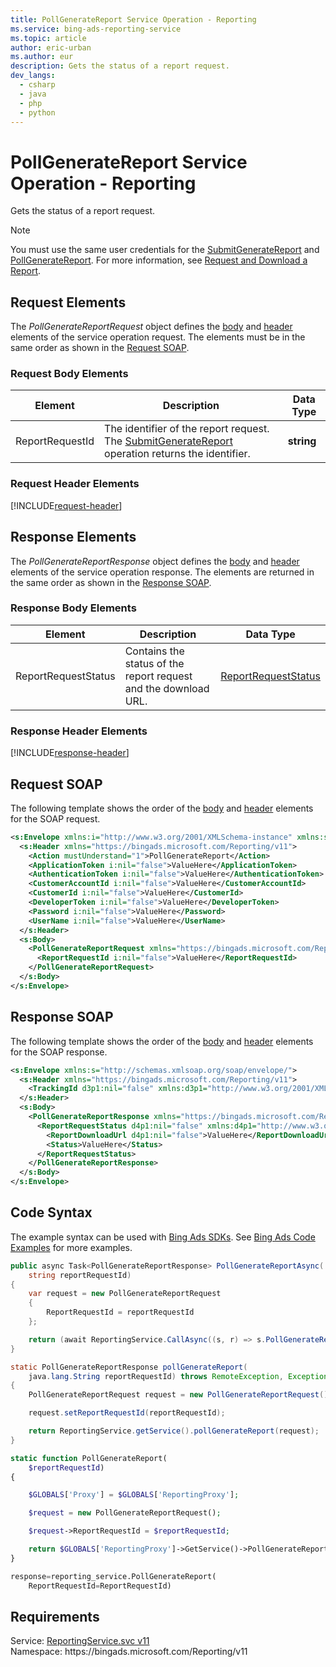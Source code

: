 ```yaml
---
title: PollGenerateReport Service Operation - Reporting
ms.service: bing-ads-reporting-service
ms.topic: article
author: eric-urban
ms.author: eur
description: Gets the status of a report request.
dev_langs: 
  - csharp
  - java
  - php
  - python
---
```

# PollGenerateReport Service Operation - Reporting
Gets the status of a report request.

> [!NOTE]
> You must use the same user credentials for the [SubmitGenerateReport](submitgeneratereport.md) and [PollGenerateReport](pollgeneratereport.md). For more information, see [Request and Download a Report](../guides/request-download-report.md).

## <a name="request"></a>Request Elements
The *PollGenerateReportRequest* object defines the [body](#request-body) and [header](#request-header) elements of the service operation request. The elements must be in the same order as shown in the [Request SOAP](#request-soap). 

### <a name="request-body"></a>Request Body Elements


|Element|Description|Data Type|
|-----------|---------------|-------------|
|<a name="reportrequestid"></a>ReportRequestId|The identifier of the report request. The [SubmitGenerateReport](submitgeneratereport.md) operation returns the identifier.|**string**|

### <a name="request-header"></a>Request Header Elements
[!INCLUDE[request-header](./includes/request-header.md)]

## <a name="response"></a>Response Elements
The *PollGenerateReportResponse* object defines the [body](#response-body) and [header](#response-header) elements of the service operation response. The elements are returned in the same order as shown in the [Response SOAP](#response-soap).

### <a name="response-body"></a>Response Body Elements


|Element|Description|Data Type|
|-----------|---------------|-------------|
|<a name="reportrequeststatus"></a>ReportRequestStatus|Contains the status of the report request and the download URL.|[ReportRequestStatus](reportrequeststatus.md)|

### <a name="response-header"></a>Response Header Elements
[!INCLUDE[response-header](./includes/response-header.md)]

## <a name="request-soap"></a>Request SOAP
The following template shows the order of the [body](#request-body) and [header](#request-header) elements for the SOAP request.

```xml
<s:Envelope xmlns:i="http://www.w3.org/2001/XMLSchema-instance" xmlns:s="http://schemas.xmlsoap.org/soap/envelope/">
  <s:Header xmlns="https://bingads.microsoft.com/Reporting/v11">
    <Action mustUnderstand="1">PollGenerateReport</Action>
    <ApplicationToken i:nil="false">ValueHere</ApplicationToken>
    <AuthenticationToken i:nil="false">ValueHere</AuthenticationToken>
    <CustomerAccountId i:nil="false">ValueHere</CustomerAccountId>
    <CustomerId i:nil="false">ValueHere</CustomerId>
    <DeveloperToken i:nil="false">ValueHere</DeveloperToken>
    <Password i:nil="false">ValueHere</Password>
    <UserName i:nil="false">ValueHere</UserName>
  </s:Header>
  <s:Body>
    <PollGenerateReportRequest xmlns="https://bingads.microsoft.com/Reporting/v11">
      <ReportRequestId i:nil="false">ValueHere</ReportRequestId>
    </PollGenerateReportRequest>
  </s:Body>
</s:Envelope>
```

## <a name="response-soap"></a>Response SOAP
The following template shows the order of the [body](#response-body) and [header](#response-header) elements for the SOAP response.

```xml
<s:Envelope xmlns:s="http://schemas.xmlsoap.org/soap/envelope/">
  <s:Header xmlns="https://bingads.microsoft.com/Reporting/v11">
    <TrackingId d3p1:nil="false" xmlns:d3p1="http://www.w3.org/2001/XMLSchema-instance">ValueHere</TrackingId>
  </s:Header>
  <s:Body>
    <PollGenerateReportResponse xmlns="https://bingads.microsoft.com/Reporting/v11">
      <ReportRequestStatus d4p1:nil="false" xmlns:d4p1="http://www.w3.org/2001/XMLSchema-instance">
        <ReportDownloadUrl d4p1:nil="false">ValueHere</ReportDownloadUrl>
        <Status>ValueHere</Status>
      </ReportRequestStatus>
    </PollGenerateReportResponse>
  </s:Body>
</s:Envelope>
```

## <a name="example"></a>Code Syntax
The example syntax can be used with [Bing Ads SDKs](../guides/client-libraries.md). See [Bing Ads Code Examples](../guides/code-examples.md) for more examples.
```csharp
public async Task<PollGenerateReportResponse> PollGenerateReportAsync(
    string reportRequestId)
{
    var request = new PollGenerateReportRequest
    {
        ReportRequestId = reportRequestId
    };

    return (await ReportingService.CallAsync((s, r) => s.PollGenerateReportAsync(r), request));
}
```
```java
static PollGenerateReportResponse pollGenerateReport(
    java.lang.String reportRequestId) throws RemoteException, Exception
{
    PollGenerateReportRequest request = new PollGenerateReportRequest();

    request.setReportRequestId(reportRequestId);

    return ReportingService.getService().pollGenerateReport(request);
}
```
```php
static function PollGenerateReport(
    $reportRequestId)
{

    $GLOBALS['Proxy'] = $GLOBALS['ReportingProxy'];

    $request = new PollGenerateReportRequest();

    $request->ReportRequestId = $reportRequestId;

    return $GLOBALS['ReportingProxy']->GetService()->PollGenerateReport($request);
}
```
```python
response=reporting_service.PollGenerateReport(
    ReportRequestId=ReportRequestId)
```

## Requirements
Service: [ReportingService.svc v11](https://reporting.api.bingads.microsoft.com/Api/Advertiser/Reporting/v11/ReportingService.svc)  
Namespace: https\://bingads.microsoft.com/Reporting/v11  

